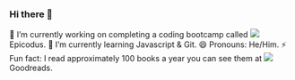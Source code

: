 ### Hi there 👋

🔭 I’m currently working on completing a coding bootcamp called <img src="https://www.epicodus.com/" target="_blank">Epicodus</img>.
🌱 I’m currently learning Javascript & Git.
😄 Pronouns: He/Him.
⚡ Fun fact: I read approximately 100 books a year you can see them at <img src="https://www.goodreads.com/user/show/126122045-patrick-dolan" target="_blank">Goodreads</img>.
